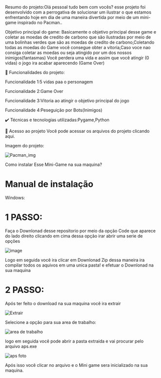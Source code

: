 Resumo do projeto:Olá pessoal tudo bem com vocês? esse projeto foi desenvolvido com a perrogativa de solucionar um ilustrar o que estamos enfrentando hoje em dia de uma maneira divertida por meio de um mini-game inspirado no Pacman..

Objetivo principal do game: Basicamente o objetivo principal desse game e coletar as moedas de credito de carbono que são ilustradas por meio de uma bolinhas verdes que são as moedas de credito de carbono,Coletando todas as moedas do Game você consegue obter a vitoria,Caso voce nao consiga coletar as moedas ou seja atingido por um dos nossos inimigos(fantasmas) Você perdera uma vida e assim que você atingir (0 vidas) o jogo ira acabar aparecendo (Game Over)


🔨 Funcionalidades do projeto:

Funcionalidade 1:5 vidas paa o personagem

Funcionalidade 2:Game Over 

Funcionalidade 3:Vitoria ao atingir o objetivo principal do jogo

Funcionalidade 4:Peseguição por Bots(Inimigos)

✔️ Técnicas e tecnologias utilizadas:Pygame,Python


📁 Acesso ao projeto
Você pode acessar os arquivos do projeto clicando aqui.


Imagem do projeto:

![Pacman_img](https://user-images.githubusercontent.com/98132837/193543958-7ebe63f4-c3f4-4daa-bcaa-1562ec75bb35.jpg)



Como instalar Esse Mini-Game na sua maquina?



# Manual de instalação 

Windows:

# 1 PASSO:

Faça o Downlonad desse repositorio por meio da opção Code que aparece do lado direito clicando em cima dessa opção irar abrir uma serie de opções


![image](https://user-images.githubusercontent.com/98132837/196014539-2501b702-c0d9-4d15-bef1-2d7fcb6605af.png)

Logo em seguida você ira clicar em Downlonad Zip dessa maneira ira compilar todos os aquivos em uma unica pasta! e efetuar o Downlonad na sua maquina  

# 2 PASSO:

Após ter feito o download na sua maquina você ira extrair 

![Extrair](https://user-images.githubusercontent.com/98132837/196014656-d9d3cc89-9f83-4265-8e14-30db5f0c5fa4.jpg)



Selecione a opção para sua area de trabalho:

![area de trabalho](https://user-images.githubusercontent.com/98132837/196014711-3c03b4ba-c946-4197-8a06-6fde90438e4a.jpg)


logo em seguida você pode abrir a pasta extraida e vai procurar pelo arquivo aps.exe

![aps foto](https://user-images.githubusercontent.com/98132837/196014810-2aa93837-1cb3-4b68-a6fa-80475714934c.jpg)


Após isso você clicar no arquivo e o Mini game sera inicializado na sua maquina.
